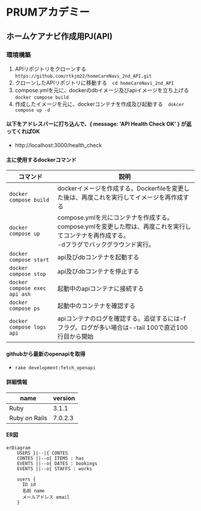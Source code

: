 # PRUMアカデミー

## ホームケアナビ作成用PJ(API)

### 環境構築
1. APIリポジトリをクローンする　`https://github.com/rtkjm22/homeCareNavi_2nd_API.git`
2. クローンしたAPIリポジトリに移動する　`cd homeCareNavi_2nd_API`
3. compose.ymlを元に、dockerのdbイメージ及びapiイメージを立ち上げる　`docker compose build`
4. 作成したイメージを元に、dockerコンテナを作成及び起動する　`dokcer compose up -d`

#### 以下をアドレスバーに打ち込んで、{ message: 'API Health Check OK' } が返ってくればOK
- http://localhost:3000/health_check

#### 主に使用するdockerコマンド
コマンド|説明 
--|--
`docker compose build` | dockerイメージを作成する。Dockerfileを変更した後は、再度これを実行してイメージを再作成する
`docker compose up` | compose.ymlを元にコンテナを作成する。compose.ymlを変更した際は、再度これを実行してコンテナを再作成する。<br>-dフラグでバックグラウンド実行。
`docker compose start` | api及びdbコンテナを起動する
`docker compose stop` | api及びdbコンテナを停止する
`docker compose exec api ash` | 起動中のapiコンテナに接続する
`docker compose ps` | 起動中のコンテナを確認する
`docker compose logs api` | apiコンテナのログを確認する。追従するには-fフラグ。ログが多い場合は--tail 100で直近100行目から開始

#### githubから最新のopenapiを取得
- `rake development:fetch_openapi`

#### 詳細情報

name|version
--|--
Ruby | 3.1.1
Ruby on Rails | 7.0.2.3

#### ER図
```mermaid
erDiagram
    USERS }|--|{ CONTES
    CONTES ||--o{ ITEMS : has
    EVENTS ||--o{ DATES : bookings
    EVENTS ||--o{ STAFFS : works
    
    users {
      ID id
      名前 name
      メールアドレス email
    }
```
